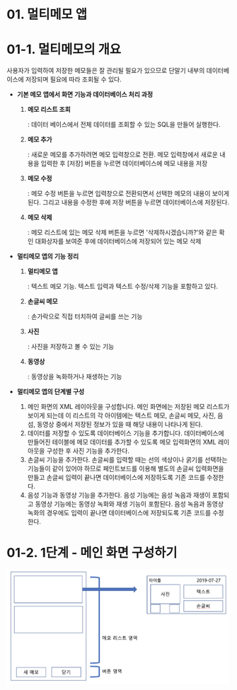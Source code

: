 # 01. 멀티메모 앱



# 01-1. 멀티메모의 개요

사용자가 입력하여 저장한 메모들은 잘 관리될 필요가 있으므로 단말기 내부의 데이터베이스에 저장되며 필요에 따라 조회될 수 있다.

* **기본 메모 앱에서 화면 기능과 데이터베이스 처리 과정**

  1. **메모 리스트 조회** 

     : 데이터 베이스에서 전체 데이터를 조회할 수 있는 SQL을 만들어 실행한다.

  2. **메모 추가**

     : 새로운 메모를 추가하려면 메모 입력창으로 전환. 메모 입력창에서 새로운 내용을 입력한 후 [저장] 버튼을 누르면 데이터베이스에 메모 내용을 저장

  3. **메모 수정**

     : 메모 수정 버튼을 누르면 입력창으로 전환되면서 선택한 메모의 내용이 보이게 된다. 그리고 내용을 수정한 후에 저장 버튼을 누르면 데이터베이스에 저장된다.

  4. **메모 삭제**

     : 메모 리스트에 있는 메모 삭제 버튼을 누르면 '삭제하시겠습니까?'와 같은 확인 대화상자를 보여준 후에 데이터베이스에 저장되어 있는 메모 삭제



* **멀티메모 앱의 기능 정리**

  1. **멀티메모 앱**

     : 텍스트 메모 기능. 텍스트 입력과 텍스트 수정/삭제 기능을 포함하고 있다.

  2. **손글씨 메모**

     : 손가락으로 직접 터치하여 글씨를 쓰는 기능

  3. **사진**

     : 사진을 저장하고 볼 수 있는 기능

  4. **동영상**

     : 동영상을 녹화하거나 재생하는 기능



* **멀티메모 앱의 단계별 구성**
  1. 메인 화면의 XML 레이아웃을 구성합니다. 메인 화면에는 저장된 메모 리스트가 보이게 되는데 이 리스트의 각 아이템에는 텍스트 메모, 손글씨 메모, 사진, 음섬, 동영상 중에서 저장된 정보가 있을 때 해당 내용이 나타나게 된다.
  2. 데이터를 저장할 수 있도록 데이터베이스 기능을 추가합니다. 데이터베이스에 만들어진 테이블에 메모 데이터를 추가할 수 있도록 메모 입력화면의 XML 레이아웃을 구성한 후 사진 기능을 추가한다.
  3. 손글씨 기능을 추가한다. 손글씨를 입력할 때는 선의 색상이나 굵기를 선택하는 기능들이 같이 있어야 하므로 페인트보드를 이용해 별도의 손글씨 입력화면을 만들고 손글씨 입력이 끝나면 데이터베이스에 저장하도록 기존 코드를 수정한다.
  4. 음성 기능과 동영상 기능을 추가한다. 음성 기능에는 음성 녹음과 재생이 포함되고 동영상 기능에는 동영상 녹화와 재생 기능이 포함된다. 음성 녹음과 동영상 녹화의 경우에도 입력이 끝나면 데이터베이스에 저장되도록 기존 코드를 수정한다.



# 01-2. 1단계 - 메인 화면 구성하기

<img src="../../capture/mainxml.png">











